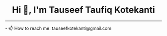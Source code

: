 <h1 align="center">Hi 👋, I'm Tauseef Taufiq Kotekanti</h1>
<hr>
- 📫 How to reach me: tauseefkotekanti@gmail.com
<p align="left">
</p>


